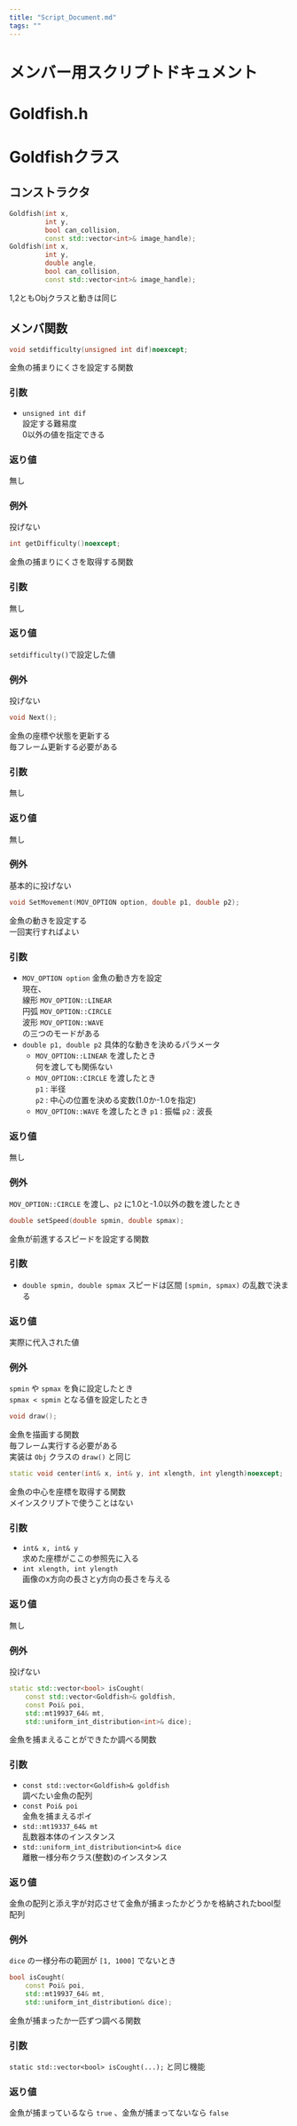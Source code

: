 ```yaml
---
title: "Script_Document.md"
tags: ""
---
```


# メンバー用スクリプトドキュメント
# Goldfish.h
# Goldfishクラス



## コンストラクタ
```c++
Goldfish(int x,
         int y,
         bool can_collision,
         const std::vector<int>& image_handle);
Goldfish(int x,
         int y,
         double angle,
         bool can_collision,
         const std::vector<int>& image_handle);
```
1,2ともObjクラスと動きは同じ  
## メンバ関数
```c++ 
void setdifficulty(unsigned int dif)noexcept;
```
金魚の捕まりにくさを設定する関数
### 引数
* `unsigned int dif`  
設定する難易度  
0以外の値を指定できる
### 返り値
無し
### 例外
投げない
 
```c++
int getDifficulty()noexcept;
```
金魚の捕まりにくさを取得する関数　　
### 引数
無し
### 返り値
`setdifficulty()`で設定した値
### 例外
投げない
 
```c++
void Next();
```
金魚の座標や状態を更新する  
毎フレーム更新する必要がある
### 引数
無し
### 返り値
無し
### 例外
基本的に投げない
 
```c++
void SetMovement(MOV_OPTION option, double p1, double p2);
```
金魚の動きを設定する  
一回実行すればよい
### 引数
* `MOV_OPTION option`
  金魚の動き方を設定  
  現在、  
  線形 `MOV_OPTION::LINEAR`  
  円弧 `MOV_OPTION::CIRCLE`  
  波形 `MOV_OPTION::WAVE`  
  の三つのモードがある
* `double p1, double p2`
  具体的な動きを決めるパラメータ
  * `MOV_OPTION::LINEAR` を渡したとき  
    何を渡しても関係ない
  * `MOV_OPTION::CIRCLE` を渡したとき  
    `p1` : 半径  
    `p2` : 中心の位置を決める変数(1.0か-1.0を指定)  
  * `MOV_OPTION::WAVE` を渡したとき
    `p1` : 振幅
    `p2` : 波長
### 返り値
無し
### 例外
`MOV_OPTION::CIRCLE` を渡し、`p2` に1.0と-1.0以外の数を渡したとき
```c++
double setSpeed(double spmin, double spmax);
```
金魚が前進するスピードを設定する関数
### 引数
* `double spmin, double spmax`
  スピードは区間 `[spmin, spmax)` の乱数で決まる  
### 返り値  
実際に代入された値  
### 例外  
`spmin` や `spmax` を負に設定したとき  
`spmax < spmin` となる値を設定したとき  

```c++
void draw();
```
金魚を描画する関数  
毎フレーム実行する必要がある  
実装は `Obj` クラスの `draw()` と同じ
```c++
static void center(int& x, int& y, int xlength, int ylength)noexcept;
```
金魚の中心を座標を取得する関数  
メインスクリプトで使うことはない  
### 引数
* `int& x, int& y`  
  求めた座標がここの参照先に入る
* `int xlength, int ylength`  
  画像のx方向の長さとy方向の長さを与える
### 返り値  
無し
### 例外
投げない
```c++
static std::vector<bool> isCought(
	const std::vector<Goldfish>& goldfish,
	const Poi& poi,
	std::mt19937_64& mt,
	std::uniform_int_distribution<int>& dice);
```
金魚を捕まえることができたか調べる関数
### 引数  
* `const std::vector<Goldfish>& goldfish`  
  調べたい金魚の配列
* `const Poi& poi`  
  金魚を捕まえるポイ
* `std::mt19337_64& mt`  
  乱数器本体のインスタンス
* `std::uniform_int_distribution<int>& dice`  
  離散一様分布クラス(整数)のインスタンス
### 返り値  
金魚の配列と添え字が対応させて金魚が捕まったかどうかを格納されたbool型配列
### 例外  
`dice` の一様分布の範囲が  `[1, 1000]` でないとき  
```c++
bool isCought(
    const Poi& poi,
    std::mt19937_64& mt,
    std::uniform_int_distribution& dice);
```
金魚が捕まったか一匹ずつ調べる関数  
### 引数  
`static std::vector<bool> isCought(...);`
と同じ機能  
### 返り値  
金魚が捕まっているなら `true` 、金魚が捕まってないなら `false`
